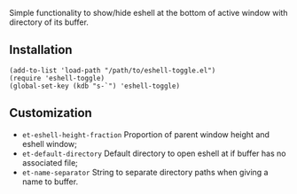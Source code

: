Simple functionality to show/hide eshell at the bottom of active window with directory of its buffer.

## Installation
    (add-to-list 'load-path "/path/to/eshell-toggle.el")
    (require 'eshell-toggle)
    (global-set-key (kdb "s-`") 'eshell-toggle)

## Customization



- `et-eshell-height-fraction` Proportion of parent window height and eshell window;
- `et-default-directory` Default directory to open eshell at if buffer has no associated file;
- `et-name-separator` String to separate directory paths when giving a name to buffer.



